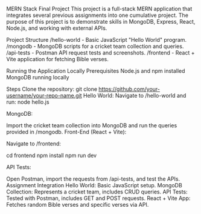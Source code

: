 MERN Stack Final Project
This project is a full-stack MERN application that integrates several previous assignments into one cumulative project. The purpose of this project is to demonstrate skills in MongoDB, Express, React, Node.js, and working with external APIs.

Project Structure
/hello-world     - Basic JavaScript "Hello World" program.
/mongodb         - MongoDB scripts for a cricket team collection and queries.
/api-tests       - Postman API request tests and screenshots.
/frontend        - React + Vite application for fetching Bible verses.

Running the Application Locally
Prerequisites
Node.js and npm installed
MongoDB running locally

Steps
Clone the repository:
git clone https://github.com/your-username/your-repo-name.git
Hello World:
Navigate to /hello-world and run:
node hello.js

MongoDB:

Import the cricket team collection into MongoDB and run the queries provided in /mongodb.
Front-End (React + Vite):

Navigate to /frontend:

cd frontend
npm install
npm run dev

API Tests:

Open Postman, import the requests from /api-tests, and test the APIs.
Assignment Integration
Hello World: Basic JavaScript setup.
MongoDB Collection: Represents a cricket team, includes CRUD queries.
API Tests: Tested with Postman, includes GET and POST requests.
React + Vite App: Fetches random Bible verses and specific verses via API.
